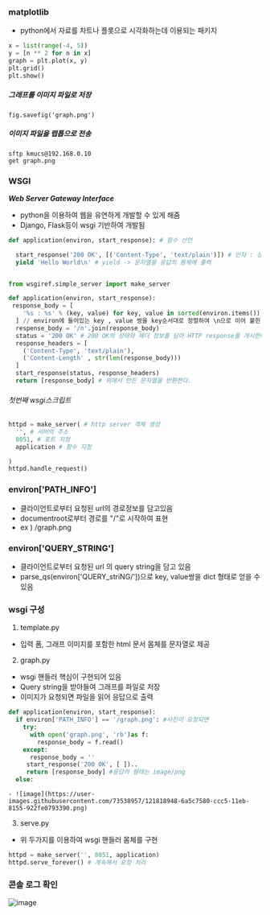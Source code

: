 ### matplotlib

- python에서 자료를 차트나 플롯으로 시각화하는데 이용되는 패키지


```python
x = list(range(-4, 5))
y = [n ** 2 for n in x]
graph = plt.plot(x, y)
plt.grid()
plt.show()

```


##### 그래프를 이미지 파일로 저장

```
fig.savefig('graph.png')
```



##### 이미지 파일을 랩톱으로 전송

```
sftp kmucs@192.168.0.10
get graph.png
```

### WSGI

***Web Server Gateway Interface***

- python을 이용하여 웹을 유연하게 개발할 수 있게 해줌
- Django, Flask등이 wsgi 기반하여 개발됨




```python
def application(environ, start_response): # 함수 선언

  start_response('200 OK', [('Content-Type', 'text/plain')]) # 인자 : 상태 코드, 헤더
  yield 'Hello World\n' # yield -> 문자열을 응답의 몸체에 출력

```
```python

from wsgiref.simple_server import make_server

def application(environ, start_response):
 response_body = [
    '%s : %s' % (key, value) for key, value in sorted(environ.items())
  ] // environ에 들어있는 key , value 쌍을 key순서대로 정렬하여 \n으로 이어 붙힌 문자열을 만든다.
  respense_body = '/n'.join(response_body)
  status = '200 OK' # 200 OK의 상태와 헤더 정보를 담아 HTTP response를 개시한다.
  response_headers = [
    ('Content-Type', 'text/plain'),
    ('Content-Length' , str(len(response_body)))
  ]
  start_response(status, response_headers) 
  return [response_body] # 위에서 만든 문자열을 반환한다.
```
###### 첫번째 wsgi스크립트
```python
httpd = make_server( # http server 객체 생성
  '', # 서버의 주소
  8051, # 포트 지정
  application # 함수 지정

)
httpd.handle_request()
```


### environ['PATH_INFO']
  - 클라이언트로부터 요청된 url의 경로정보를 담고있음
  - documentroot로부터 경로를 "/"로 시작하여 표현
  - ex ) /graph.png
  
### environ['QUERY_STRING']
  - 클라이언트로부터 요청된 url 의 query string을 담고 있음
  - parse_qs(environ['QUERY_striNG/'])으로 key, value쌍을 dict 형태로 얻을 수 있음
  

### wsgi 구성

1. template.py
  - 입력 폼, 그래프 이미지를 포함한 html 문서 몸체를 문자열로 제공
2. graph.py
  - wsgi 핸들러 핵심이 구현되어 있음
  - Query string을 받아들여 그래프를 파일로 저장
  - 이미지가 요청되면 파일을 읽어 응답으로 출력
  ```python
  def application(environ, start_response):
    if environ['PATH_INFO'] == '/graph.png': #사진이 요청되면
      try:
        with open('graph.png', 'rb')as f:
          response_body = f.read()
      except:
        response_body = ''
       start_response('200 OK', [ ])..
       return [response_body] #응답의 형태는 image/png
    else:
  ```
    - ![image](https://user-images.githubusercontent.com/73538957/121818948-6a5c7580-ccc5-11eb-8155-922fe0793390.png)

      
3. serve.py 
 - 위 두가지를 이용하여 wsgi 핸들러 몸체를 구현
 
 ```python
 httpd = make_server('', 8051, application)
 httpd.serve_forever() # 계속해서 요청 처리
 ```

### 콘솔 로그 확인
![image](https://user-images.githubusercontent.com/73538957/121819023-e5be2700-ccc5-11eb-9c22-e5552966511f.png)
